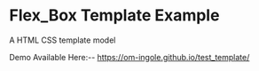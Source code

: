 # Flex_Box Template Example
A HTML CSS  template model 


Demo Available Here:--
https://om-ingole.github.io/test_template/
